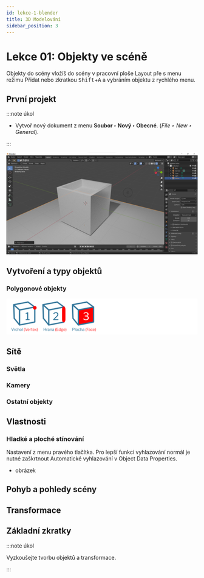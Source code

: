 ```yaml
---
id: lekce-1-blender
title: 3D Modelování
sidebar_position: 3
---
```


# Lekce 01: Objekty ve scéně
Objekty do scény vložíš do scény v pracovní ploše Layout pře s menu režimu Přidat nebo zkratkou <kbd>Shift</kbd>+<kbd>A</kbd> a vybráním objektu z rychlého menu.
 
## První projekt
:::note úkol

- Vytvoř nový dokument z menu **Soubor ‣ Nový ‣ Obecné**. (*File ‣ New ‣ General*).

:::

![image](./images/blender-screen.png)
## Vytvoření a typy objektů

### Polygonové objekty
![image](../img/blender01-edit.svg)
## Sítě

### Světla
### Kamery
### Ostatní objekty

## Vlastnosti
### Hladké a ploché stínování
Nastavení z menu pravého tlačítka.
Pro lepší funkci vyhlazování normál je nutné zaškrtnout Automatické vyhlazování v Object Data Properties.

- obrázek

## Pohyb a pohledy scény

## Transformace

## Základní zkratky


:::note úkol

Vyzkoušejte tvorbu objektů a transformace.

:::
